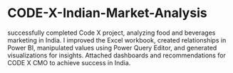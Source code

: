 # CODE-X-Indian-Market-Analysis
successfully completed Code X project, analyzing food and beverages marketing in India. I improved the Excel workbook, created relationships in Power BI, manipulated values using Power Query Editor, and generated visualizations for insights. Attached dashboards and recommendations for CODE X CMO to achieve success in India.
